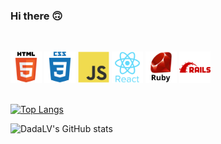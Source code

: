 ### Hi there 🙃 
<br>


<img src="https://github.com/devicons/devicon/blob/master/icons/html5/html5-original-wordmark.svg" alt="html logo" width="50" height="50" /> <img src="https://github.com/devicons/devicon/blob/master/icons/css3/css3-plain-wordmark.svg" alt="css logo" width="50" height="50" /> <img src="https://github.com/devicons/devicon/blob/master/icons/javascript/javascript-original.svg" alt="js logo" width="50" height="50" /> <img src="https://github.com/devicons/devicon/blob/master/icons/react/react-original-wordmark.svg" alt="react logo" width="50" height="50" /> <img src="https://github.com/devicons/devicon/blob/master/icons/ruby/ruby-original-wordmark.svg" alt="ruby logo" width="50" height="50" /> <img src="https://github.com/devicons/devicon/blob/master/icons/rails/rails-plain-wordmark.svg" alt="ruby on rails logo" width="50" height="50" /><br>
<br>

[![Top Langs](https://github-readme-stats.vercel.app/api/top-langs/?username=DadaLV&layout=compact&theme=transparent)](https://github.com/DadaLV/github-readme-stats)

![DadaLV's GitHub stats](https://github-readme-stats.vercel.app/api?username=DadaLV&show_icons=true&theme=transparent)

<!--
**DadaLV/DadaLV** is a ✨ _special_ ✨ repository because its `README.md` (this file) appears on your GitHub profile.

Here are some ideas to get you started:

- 🔭 I’m currently working on ...
- 🌱 I’m currently learning ...
- 👯 I’m looking to collaborate on ...
- 🤔 I’m looking for help with ...
- 💬 Ask me about ...
- 📫 How to reach me: ...
- 😄 Pronouns: ...
- ⚡ Fun fact: ...
-->
